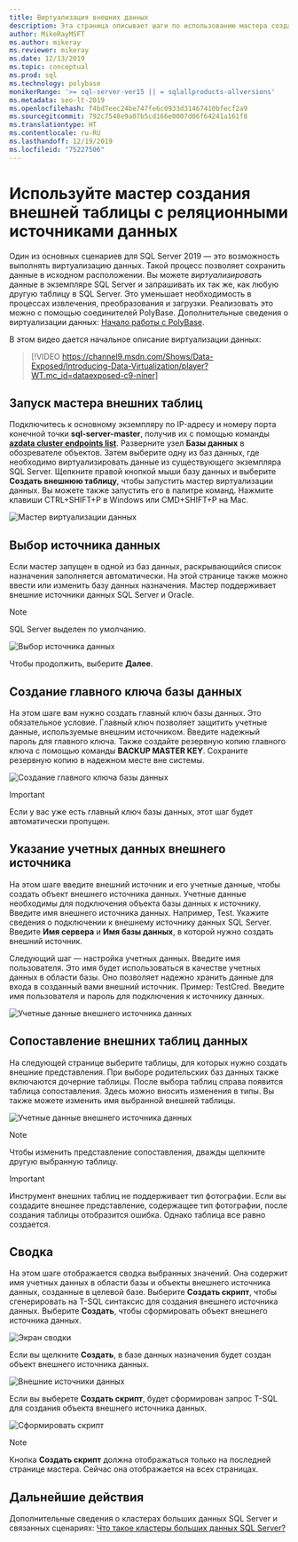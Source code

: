 ```yaml
---
title: Виртуализация внешних данных
description: Эта страница описывает шаги по использованию мастера создания внешней таблицы для реляционных источников данных
author: MikeRayMSFT
ms.author: mikeray
ms.reviewer: mikeray
ms.date: 12/13/2019
ms.topic: conceptual
ms.prod: sql
ms.technology: polybase
monikerRange: '>= sql-server-ver15 || = sqlallproducts-allversions'
ms.metadata: seo-lt-2019
ms.openlocfilehash: f4bd7eec24be747fe6c0933d31467410bfecf2a9
ms.sourcegitcommit: 792c7548e9a07b5cd166e0007d06f64241a161f8
ms.translationtype: HT
ms.contentlocale: ru-RU
ms.lasthandoff: 12/19/2019
ms.locfileid: "75227506"
---
```

# <a name="use-the-external-table-wizard-with-relational-data-sources"></a>Используйте мастер создания внешней таблицы с реляционными источниками данных

Один из основных сценариев для SQL Server 2019 — это возможность выполнять виртуализацию данных. Такой процесс позволяет сохранить данные в исходном расположении. Вы можете *виртуализировать* данные в экземпляре SQL Server и запрашивать их так же, как любую другую таблицу в SQL Server. Это уменьшает необходимость в процессах извлечения, преобразования и загрузки. Реализовать это можно с помощью соединителей PolyBase. Дополнительные сведения о виртуализации данных: [Начало работы с PolyBase](polybase-guide.md).

В этом видео дается начальное описание виртуализации данных:

> [!VIDEO https://channel9.msdn.com/Shows/Data-Exposed/Introducing-Data-Virtualization/player?WT.mc_id=dataexposed-c9-niner]


## <a name="start-the-external-table-wizard"></a>Запуск мастера внешних таблиц

Подключитесь к основному экземпляру по IP-адресу и номеру порта конечной точки **sql-server-master**, получив их с помощью команды [**azdata cluster endpoints list**](../../big-data-cluster/deployment-guidance.md#endpoints). Разверните узел **Базы данных** в обозревателе объектов. Затем выберите одну из баз данных, где необходимо виртуализировать данные из существующего экземпляра SQL Server. Щелкните правой кнопкой мыши базу данных и выберите **Создать внешнюю таблицу**, чтобы запустить мастер виртуализации данных. Вы можете также запустить его в палитре команд. Нажмите клавиши CTRL+SHIFT+P в Windows или CMD+SHIFT+P на Mac.

![Мастер виртуализации данных](media/data-virtualization/virtualize-data-wizard.png)
## <a name="select-a-data-source"></a>Выбор источника данных

Если мастер запущен в одной из баз данных, раскрывающийся список назначения заполняется автоматически. На этой странице также можно ввести или изменить базу данных назначения. Мастер поддерживает внешние источники данных SQL Server и Oracle.

> [!NOTE]
>SQL Server выделен по умолчанию.


![Выбор источника данных](media/data-virtualization/select-data-source.png)

Чтобы продолжить, выберите **Далее**.

## <a name="create-a-database-master-key"></a>Создание главного ключа базы данных

На этом шаге вам нужно создать главный ключ базы данных. Это обязательное условие. Главный ключ позволяет защитить учетные данные, используемые внешним источником. Введите надежный пароль для главного ключа. Также создайте резервную копию главного ключа с помощью команды **BACKUP MASTER KEY**. Сохраните резервную копию в надежном месте вне системы.

![Создание главного ключа базы данных](media/data-virtualization/virtualize-data-master-key.png)

> [!IMPORTANT]
> Если у вас уже есть главный ключ базы данных, этот шаг будет автоматически пропущен.

## <a name="enter-external-data-source-credentials"></a>Указание учетных данных внешнего источника

На этом шаге введите внешний источник и его учетные данные, чтобы создать объект внешнего источника данных. Учетные данные необходимы для подключения объекта базы данных к источнику. Введите имя внешнего источника данных. Например, Test. Укажите сведения о подключении к внешнему источнику данных SQL Server. Введите **Имя сервера** и **Имя базы данных**, в которой нужно создать внешний источник.

Следующий шаг — настройка учетных данных. Введите имя пользователя. Это имя будет использоваться в качестве учетных данных в области базы. Оно позволяет надежно хранить данные для входа в созданный вами внешний источник. Пример: TestCred. Введите имя пользователя и пароль для подключения к источнику данных.

![Учетные данные внешнего источника данных](media/data-virtualization/data-source-credentials.png)

## <a name="external-data-table-mapping"></a>Сопоставление внешних таблиц данных

На следующей странице выберите таблицы, для которых нужно создать внешние представления. При выборе родительских баз данных также включаются дочерние таблицы. После выбора таблиц справа появится таблица сопоставления. Здесь можно вносить изменения в типы. Вы также можете изменить имя выбранной внешней таблицы.

![Учетные данные внешнего источника данных](media/data-virtualization/data-table-mapping.png)

> [!NOTE]
>Чтобы изменить представление сопоставления, дважды щелкните другую выбранную таблицу.

> [!IMPORTANT]
>Инструмент внешних таблиц не поддерживает тип фотографии. Если вы создадите внешнее представление, содержащее тип фотографии, после создания таблицы отобразится ошибка. Однако таблица все равно создается.

## <a name="summary"></a>Сводка

На этом шаге отображается сводка выбранных значений. Она содержит имя учетных данных в области базы и объекты внешнего источника данных, созданные в целевой базе. Выберите **Создать скрипт**, чтобы сгенерировать на T-SQL синтаксис для создания внешнего источника данных. Выберите **Создать**, чтобы сформировать объект внешнего источника данных.

![Экран сводки](media/data-virtualization/virtualize-data-summary.png)

Если вы щелкните **Создать**, в базе данных назначения будет создан объект внешнего источника данных.

![Внешние источники данных](media/data-virtualization/external-data-sources.png)

Если вы выберете **Создать скрипт**, будет сформирован запрос T-SQL для создания объекта внешнего источника данных.

![Сформировать скрипт](media/data-virtualization/generated-script.png)

> [!NOTE]
> Кнопка **Создать скрипт** должна отображаться только на последней странице мастера. Сейчас она отображается на всех страницах.

## <a name="next-steps"></a>Дальнейшие действия

Дополнительные сведения о кластерах больших данных SQL Server и связанных сценариях: [Что такое кластеры больших данных SQL Server?](../../big-data-cluster/big-data-cluster-overview.md)
